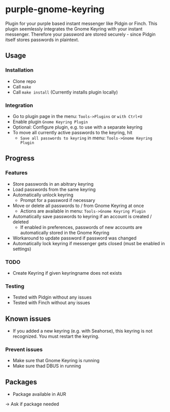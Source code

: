 # purple-gnome-keyring

Plugin for your purple based instant messenger like Pidgin or Finch.
This plugin seemlessly integrates the Gnome Keyring with your instant messenger. Therefore your password are stored securely - since Pidgin itself stores passwords in plaintext.

## Usage
### Installation
- Clone repo
- Call `make`
- Call `make install` (Currently installs plugin locally)

### Integration
- Go to plugin page in the menu: `Tools->Plugins` or `with Ctrl+U`
- Enable plugin `Gnome Keyring Plugin`
- Optional: Configure plugin, e.g. to use with a separate keyring
- To move all currently active passwords to the keyring, hit
    - `Save all passwords to keyring` in menu: `Tools->Gnome Keyring Plugin`

## Progress
### Features
- Store passwords in an abitrary keyring
- Load passwords from the same keyring
- Automatically unlock keyring
    - Prompt for a password if necessary
- Move or delete all passwords to / from Gnome Keyring at once
    - Actions are available in menu: `Tools->Gnome Keyring Plugin`
- Automatically save passwords to keyring if an account is created / deleted
    - If enabled in preferences, passwords of new accounts are automatically stored in the Gnome Keyring
- Workaround to update password if password was changed
- Automatically lock keyring if messenger gets closed (must be enabled in settings)

### TODO
- Create Keyring if given keyringname does not exists

### Testing
- Tested with Pidgin without any issues
- Tested with Finch without any issues

## Known issues
- If you added a new keyring (e.g. with Seahorse), this keyring is not recognized. You must restart the keyring.

### Prevent issues
- Make sure that Gnome Keyring is running
- Make sure thad DBUS in running

## Packages
- Package available in AUR

-> Ask if package needed
